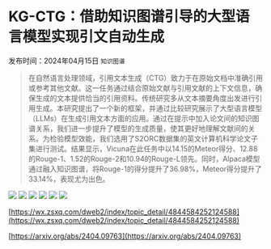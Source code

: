 # KG-CTG：借助知识图谱引导的大型语言模型实现引文自动生成
发布时间：2024年04月15日
`知识图谱`
> 在自然语言处理领域，引用文本生成（CTG）致力于在原始文档中准确引用或参考其他文献。这一任务通过结合原始文献与引用文献的上下文信息，确保生成的文本提供恰当的引用资料。传统研究多从文本摘要角度出发进行引用生成。本研究提出了一个新的框架，并通过比较研究展示了大型语言模型（LLMs）在生成引用文本方面的应用。通过在提示中加入论文间的知识图谱关系，我们进一步提升了模型的生成质量，使其更好地理解文献间的关系。为检验模型效能，我们选用了S2ORC数据集的英文计算机科学论文子集进行测试。结果显示，Vicuna在此任务中以14.15的Meteor得分、12.88的Rouge-1、1.52的Rouge-2和10.94的Rouge-L领先。同时，Alpaca模型通过融入知识图谱，将Rouge-1的得分提升了36.98%，Meteor得分提升了33.14%，表现尤为出色。

![](https://raw.githubusercontent.com/HuggingAGI/HuggingArxiv/main/paper_images/2404.09763/x1.png)
![](https://raw.githubusercontent.com/HuggingAGI/HuggingArxiv/main/paper_images/2404.09763/single_citation_architecture.png)
![](https://raw.githubusercontent.com/HuggingAGI/HuggingArxiv/main/paper_images/2404.09763/prompt1.png)
![](https://raw.githubusercontent.com/HuggingAGI/HuggingArxiv/main/paper_images/2404.09763/prompt2.png)
![](https://raw.githubusercontent.com/HuggingAGI/HuggingArxiv/main/paper_images/2404.09763/table_1_without.jpg)
![](https://raw.githubusercontent.com/HuggingAGI/HuggingArxiv/main/paper_images/2404.09763/table_1_with.jpg)

[https://wx.zsxq.com/dweb2/index/topic_detail/4844584252124588](https://wx.zsxq.com/dweb2/index/topic_detail/4844584252124588)

[https://arxiv.org/abs/2404.09763](https://arxiv.org/abs/2404.09763)